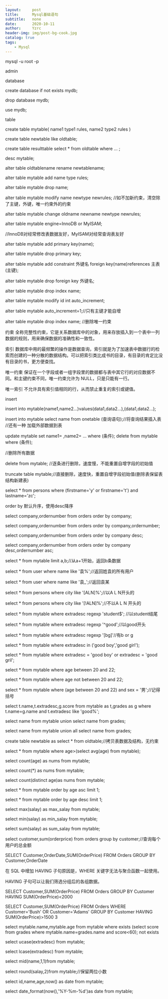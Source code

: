 ```yaml
---
layout:     post
title:      Mysql基础语句
subtitle:   none
date:       2020-10-11
author:     Yzrc
header-img: img/post-bg-cook.jpg
catalog: true
tags:
    - Mysql
---
```


mysql -u root -p

admin


database

create database if not exists mydb;

drop database mydb;

use mydb;

table

create table mytable(
	name1 type1 rules,
	name2 type2 rules
)

create table newtable like oldtable;

create table resulttable select * from oldtable where ... ;

desc mytable;

alter table oldtablename rename newtablename;

alter table mytable add name type rules;

alter table mytable drop name;

alter table mytable modify name newtype newrules; //如不加新约束，清空除了主键，外键，唯一约束外的约束

alter table mytable change oldname newname newtype newrules;

alter table mytable engine=InnoDB or MyISAM;

//InnoDB对经常修改表数据友好，MyISAM对经常查询表友好

alter table mytable add primary key(name);

alter table mytable drop primary key;

alter table mytable add constraint 外键名 foreign key(name)references 主表(主键);

alter table mytable drop foreign key 外键名;

alter table mytable drop index name;

alter table mytable modify id int auto_increment;

alter table mytable auto_increment=1;//只有主键才能自增

alter table mytable drop index name; //删除唯一约束


约束 全称完整性约束，它是关系数据库中的对象，用来存放插入到一个表中一列数据的规则，用来确保数据的准确性和一致性。

索引 数据库中用的最频繁的操作是数据查询，索引就是为了加速表中数据行的检索而创建的一种分散的数据结构。可以把索引类比成书的目录，有目录的肯定比没有目录的书，更方便查找。

唯一约束 保证在一个字段或者一组字段里的数据都与表中其它行的对应数据不同。和主键约束不同，唯一约束允许为 NULL，只是只能有一行。

唯一索引 不允许具有索引值相同的行，从而禁止重复的索引或键值。

insert

insert into mytable(name1,name2...)values(data1,data2...),(data1,data2...);

insert into mytable select name from onetable (查询语句);//将查询结果插入表
//还有一种 加载外部数据到表

update mytable set name1=  ,name2=  ... where (条件);
delete from mytable where (条件);

//删除所有数据

delete from mytable; //逐条进行删除，速度慢，不能重置自增字段的初始值

truncate table mytable;//直接删除，速度快，重置自增字段初始值(删除表保留表结构新建表)

select * from persons where (firstname='y' or firstname='t') and lastname='zc';

order by 默认升序，使用desc降序

select company,ordernumber from orders order by company;

select company,ordernumber from orders order by company,ordernumber;

select company,ordernumber from orders order by company desc;

select company,ordernumber from orders order by company desc,ordernumber asc;

select * from mytable limit a,b;//从a+1开始，返回b条数据

select * from user where name like '袁%';//返回姓袁的所有用户

select * from user where name like '袁_';//返回袁某

select * from persons where city like '[ALN]%';//以A L N开头的

select * from persons where city like '[!ALN]%';//不以A L N 开头的


select * from mytable where extradesc regexp 'student$'; //以student结尾

select * from mytable where extradesc regexp '^good';//以good开头

select * from mytable where extradesc regexp '[bg]'//有b or g

select * from mytable where extradesc in ('good boy','good girl');

select * from mytable where extradesc = 'good boy' or extradesc = 'good gril';

select * from mytable where age between 20 and 22;

select * from mytable where age not between 20 and 22;

select * from mytable where (age between 20 and 22) and sex = '男';//记得括号

select t.name,t.extradesc,g.score from mytable as t,grades as g where t.name=g.name and t.extradesc like 'good%';

select name from mytable union select name from grades;

select name from mytable union all select name from grades;

create table newtable as select * from oldtable;//拷贝表数据及结构，无约束


select * from mytable where age>(select avg(age) from mytable);

select count(age) as nums from mytable;

select count(*) as nums from mytable;

select count(distinct age)as nums from mytable;

select * from mytable order by age asc limit 1;

select * from mytable order by age desc limit 1;

select max(salay) as max_salay from mytable;

select min(salay) as min_salay from mytable;

select sum(salay) as sum_salay from mytable;

select customer,sum(orderprice) from orders group by customer;//查询每个用户的总金额

SELECT Customer,OrderDate,SUM(OrderPrice) FROM Orders
GROUP BY Customer,OrderDate

在 SQL 中增加 HAVING 子句原因是，WHERE 关键字无法与聚合函数一起使用。

HAVING 子句可以让我们筛选分组后的各组数据。

SELECT Customer,SUM(OrderPrice) FROM Orders
GROUP BY Customer
HAVING SUM(OrderPrice)<2000

SELECT Customer,SUM(OrderPrice) FROM Orders
WHERE Customer='Bush' OR Customer='Adams'
GROUP BY Customer
HAVING SUM(OrderPrice)>1500 3

select mytable.name,mytable.age from mytable where exists (select score from grades where mytable.name=grades.name and score<60);
not exists

select ucase(extradesc) from mytable;

select lcase(extradesc) from mytable;

select mid(name,1,1)from mytable;

select round(salay,2)from mytable;//保留两位小数

select id,name,age,now() as date from mytable;

select date_format(now(),'%Y-%m-%d')as date from mytable;
